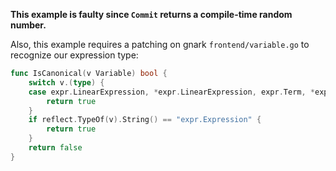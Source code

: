 **This example is faulty since `Commit` returns a compile-time random number.**

Also, this example requires a patching on gnark `frontend/variable.go` to recognize our expression type:

```go
func IsCanonical(v Variable) bool {
	switch v.(type) {
	case expr.LinearExpression, *expr.LinearExpression, expr.Term, *expr.Term:
		return true
	}
	if reflect.TypeOf(v).String() == "expr.Expression" {
		return true
	}
	return false
}
```